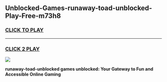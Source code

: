 
## Unblocked-Games-runaway-toad-unblocked-Play-Free-m73h8
<h3>
<a href="https://premium76.site?title=runaway-toad-unblocked&ref=23A">CLICK TO PLAY</a></h3>
<hr>

<h3>
<a href="https://premium76.site?title=runaway-toad-unblocked&ref=23A">CLICK 2 PLAY</a>
  
</h3>

<a href="https://premium76.site?title=runaway-toad-unblocked&ref=23A"><img src="https://clearcache.store/games.png"></a>


**runaway-toad-unblocked games unblocked: Your Gateway to Fun and Accessible Online Gaming**
